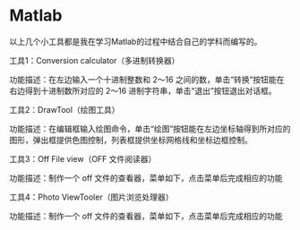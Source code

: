 # Matlab
以上几个小工具都是我在学习Matlab的过程中结合自己的学科而编写的。

工具1：Conversion calculator（多进制转换器）

功能描述：在左边输入一个十进制整数和 2～16 之间的数，单击“转换”按钮能在右边得到十进制数所对应的 2～16 进制字符串，单击“退出”按钮退出对话框。

工具2：DrawTool（绘图工具）

功能描述：在编辑框输入绘图命令，单击“绘图”按钮能在左边坐标轴得到所对应的图形，弹出框提供色图控制，列表框提供坐标网格线和坐标边框控制。

工具3：Off File view（OFF 文件阅读器）

功能描述：制作一个 off 文件的查看器，菜单如下，点击菜单后完成相应的功能

工具4：Photo ViewTooler（图片浏览处理器）

功能描述：制作一个 off 文件的查看器，菜单如下，点击菜单后完成相应的功能
